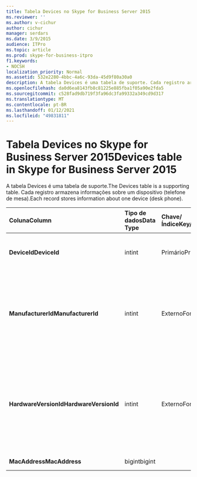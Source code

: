 ```yaml
---
title: Tabela Devices no Skype for Business Server 2015
ms.reviewer: ''
ms.author: v-cichur
author: cichur
manager: serdars
ms.date: 3/9/2015
audience: ITPro
ms.topic: article
ms.prod: skype-for-business-itpro
f1.keywords:
- NOCSH
localization_priority: Normal
ms.assetid: 532e2280-4bbc-4a6c-93da-45d9f80a30a0
description: A tabela Devices é uma tabela de suporte. Cada registro armazena informações sobre um dispositivo (telefone de mesa).
ms.openlocfilehash: da0d6ea8143fb8c81225e885fba1f05a90e2fda5
ms.sourcegitcommit: c528fad9db719f3fa96dc3fa99332a349cd9d317
ms.translationtype: MT
ms.contentlocale: pt-BR
ms.lasthandoff: 01/12/2021
ms.locfileid: "49831811"
---
```

# <a name="devices-table-in-skype-for-business-server-2015"></a><span data-ttu-id="238da-104">Tabela Devices no Skype for Business Server 2015</span><span class="sxs-lookup"><span data-stu-id="238da-104">Devices table in Skype for Business Server 2015</span></span>
 
<span data-ttu-id="238da-105">A tabela Devices é uma tabela de suporte.</span><span class="sxs-lookup"><span data-stu-id="238da-105">The Devices table is a supporting table.</span></span> <span data-ttu-id="238da-106">Cada registro armazena informações sobre um dispositivo (telefone de mesa).</span><span class="sxs-lookup"><span data-stu-id="238da-106">Each record stores information about one device (desk phone).</span></span>
  
|<span data-ttu-id="238da-107">**Coluna**</span><span class="sxs-lookup"><span data-stu-id="238da-107">**Column**</span></span>|<span data-ttu-id="238da-108">**Tipo de dados**</span><span class="sxs-lookup"><span data-stu-id="238da-108">**Data Type**</span></span>|<span data-ttu-id="238da-109">**Chave/Índice**</span><span class="sxs-lookup"><span data-stu-id="238da-109">**Key/Index**</span></span>|<span data-ttu-id="238da-110">**Detalhes**</span><span class="sxs-lookup"><span data-stu-id="238da-110">**Details**</span></span>|
|:-----|:-----|:-----|:-----|
|<span data-ttu-id="238da-111">**DeviceId**</span><span class="sxs-lookup"><span data-stu-id="238da-111">**DeviceId**</span></span> <br/> |<span data-ttu-id="238da-112">int</span><span class="sxs-lookup"><span data-stu-id="238da-112">int</span></span>  <br/> |<span data-ttu-id="238da-113">Primário</span><span class="sxs-lookup"><span data-stu-id="238da-113">Primary</span></span>  <br/> |<span data-ttu-id="238da-114">Número exclusivo que identifica esta versão de hardware.</span><span class="sxs-lookup"><span data-stu-id="238da-114">Unique number identifying this hardware version.</span></span>  <br/> |
|<span data-ttu-id="238da-115">**ManufacturerId**</span><span class="sxs-lookup"><span data-stu-id="238da-115">**ManufacturerId**</span></span> <br/> |<span data-ttu-id="238da-116">int</span><span class="sxs-lookup"><span data-stu-id="238da-116">int</span></span>  <br/> |<span data-ttu-id="238da-117">Externo</span><span class="sxs-lookup"><span data-stu-id="238da-117">Foreign</span></span>  <br/> |<span data-ttu-id="238da-118">Fabricante deste dispositivo.</span><span class="sxs-lookup"><span data-stu-id="238da-118">Manufacturer of this device.</span></span> <span data-ttu-id="238da-119">Consulte a [tabela Manufacturers no Skype for Business Server 2015](manufacturers.md) para obter mais informações.</span><span class="sxs-lookup"><span data-stu-id="238da-119">See the [Manufacturers table in Skype for Business Server 2015](manufacturers.md) for more information.</span></span> <br/> |
|<span data-ttu-id="238da-120">**HardwareVersionId**</span><span class="sxs-lookup"><span data-stu-id="238da-120">**HardwareVersionId**</span></span> <br/> |<span data-ttu-id="238da-121">int</span><span class="sxs-lookup"><span data-stu-id="238da-121">int</span></span>  <br/> |<span data-ttu-id="238da-122">Externo</span><span class="sxs-lookup"><span data-stu-id="238da-122">Foreign</span></span>  <br/> |<span data-ttu-id="238da-123">Versão de hardware deste dispositivo.</span><span class="sxs-lookup"><span data-stu-id="238da-123">Hardware version of this device.</span></span> <span data-ttu-id="238da-124">Consulte a [tabela HardwareVersions no Skype for Business Server 2015](hardwareversions.md) para obter mais informações.</span><span class="sxs-lookup"><span data-stu-id="238da-124">See the [HardwareVersions table in Skype for Business Server 2015](hardwareversions.md) for more information.</span></span> <br/> |
|<span data-ttu-id="238da-125">**MacAddress**</span><span class="sxs-lookup"><span data-stu-id="238da-125">**MacAddress**</span></span> <br/> |<span data-ttu-id="238da-126">bigint</span><span class="sxs-lookup"><span data-stu-id="238da-126">bigint</span></span>  <br/> ||<span data-ttu-id="238da-127">Endereço MAC</span><span class="sxs-lookup"><span data-stu-id="238da-127">MAC Address</span></span>  <br/> |
   

